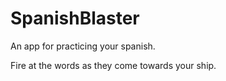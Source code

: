 # SpanishBlaster
An app for practicing your spanish.


Fire at the words as they come towards your ship.
